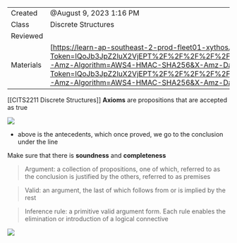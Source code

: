 
|   |   |
|---|---|
|Created|@August 9, 2023 1:16 PM|
|Class|Discrete Structures|
|Reviewed||
|Materials|[https://learn-ap-southeast-2-prod-fleet01-xythos.content.blackboardcdn.com/5ddb108fe0c42/21802590?X-Blackboard-S3-Bucket=learn-ap-southeast-2-prod-fleet01-xythos&X-Blackboard-Expiration=1691571600000&X-Blackboard-Signature=lgwA0za5okzVzdhHsiOfL8TI5UgEWFSLEDvLkmm2DDU%3D&X-Blackboard-Client-Id=301603&X-Blackboard-S3-Region=ap-southeast-2&response-cache-control=private%2C%20max-age%3D21600&response-content-disposition=inline%3B%20filename%2A%3DUTF-8%27%27wk03--proofs--part1.pdf&response-content-type=application%2Fpdf&X-Amz-Security-Token=IQoJb3JpZ2luX2VjEPT%2F%2F%2F%2F%2F%2F%2F%2F%2F%2FwEaDmFwLXNvdXRoZWFzdC0yIkcwRQIhAInfoNEXhG5vmK73u5Bmi%2Bbd288%2B3t3%2BpMFsGEPrDplQAiBTu8jQDN78gEZrTLEPCT%2FLEcAzsbwd8KzTowLzdRW9ZirLBQid%2F%2F%2F%2F%2F%2F%2F%2F%2F%2F8BEAAaDDU1NjkwMzg2MTM2MSIMGXS7xPPsELb5bgTmKp8FE9%2BRa0NWJi%2FTazfMdljwdGpPGS%2B7kowxv2iUPcm5p3GW7e33htPzNP8IKAquiLwo%2B%2BppvXm2xP4XeGe%2F2hMZu%2BMe9gEg5oMVnzKmasSd9WaODKg%2Fr6MHC%2FX6kMXfwlKWqjCCN0LrsoFl9MWsPLXgbflpyG%2Fs7yuoYh3ojd6ahYg%2Fq%2BN0IbheFmUcireSKfIj7alCyPMD7MRGhit3dPNf9iyoWa73kGUYOUPIUZJ0u0XG%2B6%2BijIbJe%2B%2B8zY%2BxsNuZOOBPMOY4osP%2BASrQW%2FlVZwrxkafl4yuNegWEnNp%2F9Kcduyv18fRyBZ1M29xRaioo8RZ1ieyhes6ZgZjcwlklmdPXRD%2B3%2FCMKlmNCWqkqU7%2FxfocY%2BFV3suc0XgS0KsFVNff3Df8iwy5X4m0TMlFwPrAOTO1zphPESFJcrFEOuBUFWwUztDd8Nkr7PZ2oiS%2BMZH%2Bm2xxkv4o9COW4Z30YW8%2BhbiZ6S90Mzk9ZLQzAYmhyz3oO1pDd7vh0m6z6HSjKkQ%2FzLMTDMquRQMiGZWSVyuCSho8BRLvd%2FEUkySMV7MBia4m8AZhgsBAm9KbmPJM5SzMh7vYPUDnAidFpOMDaJPAGRNSTv8EvM8%2FJCOYakrXngEsdyg53r0ORQLRs3Wqr8NkFlE0QMu2YYiNf%2B%2FKb%2B6GVbUyCzeupKUBPjSrhu5YUx2W3%2BBvl2LOVjR7YM0p2XpzoTQRhAm%2BZMFG%2BjuBTMqk96EFvprbfw6fSQBxOUPGQob4J1s39BNf7INA8QwbIMfLLEO6esTv4IS3pZRm9nmYSm9qZ5lp7DYOXFXBB24muUmJ%2BPtoOcVl8sbkaqjundRzeRhI89BZevujHyDKza8FYwh1qGLDCiIuLOSrkz4iwqRi%2F%2BaIuMJYvQwZsm8owjqnMpgY6sQFugoRt0onGRXfbhx5yzWLvFfFJFcBdGrQPb7B1keHnzGX5adHX7hXngb36qk3mcSSGnCAAHx65VuLJUI4UEWWKIXrC58Updv8Lg1%2B%2ByiLwE2o1OyC14NB2W%2FBJcl8rjye8WVtpWEhtcBWsZ%2FNMf%2FEeMK78gLhVpyXRK4KBDr2TNnvwecOlEPwOY9j3U5Bt%2B%2FNdlrDvsjQQ2Zx06U09mnK6eb9Q9cu%2F1%2F7VuNyYXG66BnE%3D&X-Amz-Algorithm=AWS4-HMAC-SHA256&X-Amz-Date=20230809T030000Z&X-Amz-SignedHeaders=host&X-Amz-Expires=21600&X-Amz-Credential=ASIAYDKQORRY2OIHHU5L%2F20230809%2Fap-southeast-2%2Fs3%2Faws4_request&X-Amz-Signature=b4f4389fc3b54634cc34fbd42ee858f38184e64e24564262114ae0273767ef9d](https://learn-ap-southeast-2-prod-fleet01-xythos.content.blackboardcdn.com/5ddb108fe0c42/21802590?X-Blackboard-S3-Bucket=learn-ap-southeast-2-prod-fleet01-xythos&X-Blackboard-Expiration=1691571600000&X-Blackboard-Signature=lgwA0za5okzVzdhHsiOfL8TI5UgEWFSLEDvLkmm2DDU%3D&X-Blackboard-Client-Id=301603&X-Blackboard-S3-Region=ap-southeast-2&response-cache-control=private%2C%20max-age%3D21600&response-content-disposition=inline%3B%20filename%2A%3DUTF-8%27%27wk03--proofs--part1.pdf&response-content-type=application%2Fpdf&X-Amz-Security-Token=IQoJb3JpZ2luX2VjEPT%2F%2F%2F%2F%2F%2F%2F%2F%2F%2FwEaDmFwLXNvdXRoZWFzdC0yIkcwRQIhAInfoNEXhG5vmK73u5Bmi%2Bbd288%2B3t3%2BpMFsGEPrDplQAiBTu8jQDN78gEZrTLEPCT%2FLEcAzsbwd8KzTowLzdRW9ZirLBQid%2F%2F%2F%2F%2F%2F%2F%2F%2F%2F8BEAAaDDU1NjkwMzg2MTM2MSIMGXS7xPPsELb5bgTmKp8FE9%2BRa0NWJi%2FTazfMdljwdGpPGS%2B7kowxv2iUPcm5p3GW7e33htPzNP8IKAquiLwo%2B%2BppvXm2xP4XeGe%2F2hMZu%2BMe9gEg5oMVnzKmasSd9WaODKg%2Fr6MHC%2FX6kMXfwlKWqjCCN0LrsoFl9MWsPLXgbflpyG%2Fs7yuoYh3ojd6ahYg%2Fq%2BN0IbheFmUcireSKfIj7alCyPMD7MRGhit3dPNf9iyoWa73kGUYOUPIUZJ0u0XG%2B6%2BijIbJe%2B%2B8zY%2BxsNuZOOBPMOY4osP%2BASrQW%2FlVZwrxkafl4yuNegWEnNp%2F9Kcduyv18fRyBZ1M29xRaioo8RZ1ieyhes6ZgZjcwlklmdPXRD%2B3%2FCMKlmNCWqkqU7%2FxfocY%2BFV3suc0XgS0KsFVNff3Df8iwy5X4m0TMlFwPrAOTO1zphPESFJcrFEOuBUFWwUztDd8Nkr7PZ2oiS%2BMZH%2Bm2xxkv4o9COW4Z30YW8%2BhbiZ6S90Mzk9ZLQzAYmhyz3oO1pDd7vh0m6z6HSjKkQ%2FzLMTDMquRQMiGZWSVyuCSho8BRLvd%2FEUkySMV7MBia4m8AZhgsBAm9KbmPJM5SzMh7vYPUDnAidFpOMDaJPAGRNSTv8EvM8%2FJCOYakrXngEsdyg53r0ORQLRs3Wqr8NkFlE0QMu2YYiNf%2B%2FKb%2B6GVbUyCzeupKUBPjSrhu5YUx2W3%2BBvl2LOVjR7YM0p2XpzoTQRhAm%2BZMFG%2BjuBTMqk96EFvprbfw6fSQBxOUPGQob4J1s39BNf7INA8QwbIMfLLEO6esTv4IS3pZRm9nmYSm9qZ5lp7DYOXFXBB24muUmJ%2BPtoOcVl8sbkaqjundRzeRhI89BZevujHyDKza8FYwh1qGLDCiIuLOSrkz4iwqRi%2F%2BaIuMJYvQwZsm8owjqnMpgY6sQFugoRt0onGRXfbhx5yzWLvFfFJFcBdGrQPb7B1keHnzGX5adHX7hXngb36qk3mcSSGnCAAHx65VuLJUI4UEWWKIXrC58Updv8Lg1%2B%2ByiLwE2o1OyC14NB2W%2FBJcl8rjye8WVtpWEhtcBWsZ%2FNMf%2FEeMK78gLhVpyXRK4KBDr2TNnvwecOlEPwOY9j3U5Bt%2B%2FNdlrDvsjQQ2Zx06U09mnK6eb9Q9cu%2F1%2F7VuNyYXG66BnE%3D&X-Amz-Algorithm=AWS4-HMAC-SHA256&X-Amz-Date=20230809T030000Z&X-Amz-SignedHeaders=host&X-Amz-Expires=21600&X-Amz-Credential=ASIAYDKQORRY2OIHHU5L%2F20230809%2Fap-southeast-2%2Fs3%2Faws4_request&X-Amz-Signature=b4f4389fc3b54634cc34fbd42ee858f38184e64e24564262114ae0273767ef9d)|
[[CITS2211 Discrete Structures]]
********Axioms******** are propositions that are accepted as true

[![](Untitled%2028.png)](Week%203%20-%20Proofs%20489e473a216644069c920634cede93b2/Untitled.png)

- above is the antecedents, which once proved, we go to the conclusion under the line

Make sure that there is ********************soundness******************** and ******************completeness******************

> Argument: a collection of propositions, one of which, referred to as the conclusion is justified by the others, referred to as premises

> Valid: an argument, the last of which follows from or is implied by the rest

> Inference rule: a primitive valid argument form. Each rule enables the elimination or introduction of a logical connective

[![](Untitled%201%207.png)](Week%203%20-%20Proofs%20489e473a216644069c920634cede93b2/Untitled%201.png)